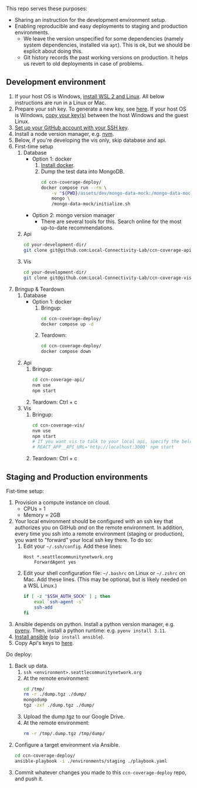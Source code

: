 This repo serves these purposes:
- Sharing an instruction for the development environment setup.
- Enabling reproducible and easy deployments to staging and production environments.
    - We leave the version unspecified for some dependencies (namely system dependencies, installed via `apt`). This is ok, but we should be explicit about doing this.
    - Git history records the past working versions on production. It helps us revert to old deployments in case of problems.

## Development environment

1. If your host OS is Windows, [install WSL 2 and Linux](https://learn.microsoft.com/en-us/windows/wsl/install).
    All below instructions are run in a Linux or Mac.
1. Prepare your ssh key.
    To generate a new key, see [here](https://docs.github.com/en/authentication/connecting-to-github-with-ssh/generating-a-new-ssh-key-and-adding-it-to-the-ssh-agent?platform=linux).
    If your host OS is Windows, [copy your key(s)](https://devblogs.microsoft.com/commandline/sharing-ssh-keys-between-windows-and-wsl-2/) between the host Windows and the guest Linux.
1. [Set up your GitHub account with your SSH key](https://docs.github.com/en/authentication/connecting-to-github-with-ssh/adding-a-new-ssh-key-to-your-github-account).
1. Install a node version manager, e.g. [nvm](https://github.com/nvm-sh/nvm).
1. Below, if you're developing the vis only, skip database and api.
1. First-time setup
    1. Database
        - Option 1: docker
            1. [Install docker](https://docs.docker.com/get-docker/).
            1. Dump the test data into MongoDB.
                ```sh
                cd ccn-coverage-deploy/
                docker compose run --rm \
                    -v "${PWD}/assets/dev/mongo-data-mock:/mongo-data-mock" \
                    mongo \
                    /mongo-data-mock/initialize.sh
                ```
        - Option 2: mongo version manager
            - There are several tools for this. Search online for the most up-to-date recommendations.
    1. Api
        ```sh
        cd your-development-dir/
        git clone git@github.com:Local-Connectivity-Lab/ccn-coverage-api.git
        ```
    1. Vis
        ```sh
        cd your-development-dir/
        git clone git@github.com:Local-Connectivity-Lab/ccn-coverage-vis.git
        ```
1. Bringup & Teardown
    1. Database
        - Option 1: docker
            1. Bringup:
                ```sh
                cd ccn-coverage-deploy/
                docker compose up -d
                ```
            1. Teardown:
                ```sh
                cd ccn-coverage-deploy/
                docker compose down
                ```
    1. Api
        1. Bringup:
            ```sh
            cd ccn-coverage-api/
            nvm use
            npm start
            ```
        1. Teardown: Ctrl + c
    1. Vis
        1. Bringup:
            ```sh
            cd ccn-coverage-vis/
            nvm use
            npm start
            # If you want vis to talk to your local api, specify the below environment variable.
            # REACT_APP__API_URL='http://localhost:3000' npm start
            ```
        1. Teardown: Ctrl + c

## Staging and Production environments

Fist-time setup:
1. Provision a compute instance on cloud.
    - CPUs = 1
    - Memory = 2GB
1. Your local environment should be configured with an ssh key that authorizes you on GitHub _and_ on the remote environment. In addition, every time you ssh into a remote environment (staging or production), you want to "forward" your local ssh key there. To do so:
    1. Edit your `~/.ssh/config`. Add these lines:
        ```
        Host *.seattlecommunitynetwork.org
            ForwardAgent yes
        ```
    1. Edit your shell configuration file: `~/.bashrc` on Linux or `~/.zshrc` on Mac. Add these lines. (This may be optional, but is likely needed on a WSL Linux.)
        ```sh
        if [ -z "$SSH_AUTH_SOCK" ] ; then
            eval `ssh-agent -s`
            ssh-add
        fi
        ```
1. Ansible depends on python. Install a python version manager, e.g. [pyenv](https://github.com/pyenv/pyenv#installation). Then, install a python runtime: e.g. `pyenv install 3.11`.
1. [Install ansible](https://docs.ansible.com/ansible/latest/installation_guide/intro_installation.html) (`pip install ansible`).
1. Copy Api's keys to [here](./assets/prod/api-keys/).

Do deploy:
1. Back up data.
    1. `ssh <environment>.seattlecommunitynetwork.org`
    1. At the remote environment:
        ```sh
        cd /tmp/
        rm -r ./dump.tgz ./dump/
        mongodump
        tgz -zxf ./dump.tgz ./dump/
        ```
    1. Upload the dump.tgz to our Google Drive.
    1. At the remote environment:
        ```sh
        rm -r /tmp/.dump.tgz /tmp/dump/
        ```
1. Configure a target environment via Ansible.
    ```sh
    cd ccn-coverage-deploy/
    ansible-playbook -i ./environments/staging ./playbook.yaml
    ```
1. Commit whatever changes you made to this `ccn-coverage-deploy` repo, and push it.
